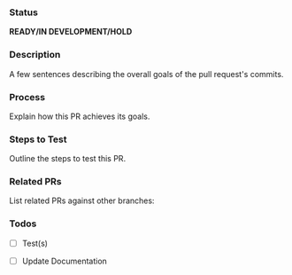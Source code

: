 ### Status
**READY/IN DEVELOPMENT/HOLD**


### Description
A few sentences describing the overall goals of the pull request's commits.


### Process
Explain how this PR achieves its goals.


### Steps to Test
Outline the steps to test this PR.


### Related PRs
List related PRs against other branches:


### Todos
- [ ] Test(s)
- [ ] Update Documentation


